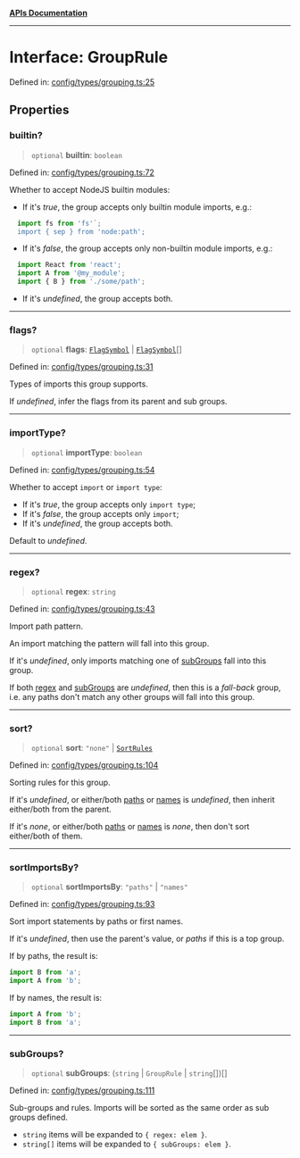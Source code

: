 [**APIs Documentation**](../README.md)

***

# Interface: GroupRule

Defined in: [config/types/grouping.ts:25](https://github.com/daidodo/format-imports/blob/6fa466521c4048be8236686fd87f433f44d2b81e/src/lib/config/types/grouping.ts#L25)

## Properties

### builtin?

> `optional` **builtin**: `boolean`

Defined in: [config/types/grouping.ts:72](https://github.com/daidodo/format-imports/blob/6fa466521c4048be8236686fd87f433f44d2b81e/src/lib/config/types/grouping.ts#L72)

Whether to accept NodeJS builtin modules:

- If it's _true_, the group accepts only builtin module imports, e.g.:
```ts
  import fs from 'fs'`;
  import { sep } from 'node:path';
```
- If it's _false_, the group accepts only non-builtin module imports, e.g.:
```ts
  import React from 'react';
  import A from '@my_module';
  import { B } from './some/path';
```
- If it's _undefined_, the group accepts both.

***

### flags?

> `optional` **flags**: [`FlagSymbol`](../type-aliases/FlagSymbol.md) \| [`FlagSymbol`](../type-aliases/FlagSymbol.md)[]

Defined in: [config/types/grouping.ts:31](https://github.com/daidodo/format-imports/blob/6fa466521c4048be8236686fd87f433f44d2b81e/src/lib/config/types/grouping.ts#L31)

Types of imports this group supports.

If _undefined_, infer the flags from its parent and sub groups.

***

### importType?

> `optional` **importType**: `boolean`

Defined in: [config/types/grouping.ts:54](https://github.com/daidodo/format-imports/blob/6fa466521c4048be8236686fd87f433f44d2b81e/src/lib/config/types/grouping.ts#L54)

Whether to accept `import` or `import type`:

- If it's _true_, the group accepts only `import type`;
- If it's _false_, the group accepts only `import`;
- If it's _undefined_, the group accepts both.

Default to _undefined_.

***

### regex?

> `optional` **regex**: `string`

Defined in: [config/types/grouping.ts:43](https://github.com/daidodo/format-imports/blob/6fa466521c4048be8236686fd87f433f44d2b81e/src/lib/config/types/grouping.ts#L43)

Import path pattern.

An import matching the pattern will fall into this group.

If it's _undefined_, only imports matching one of [subGroups](#subGroups) fall into this group.

If both [regex](#regex) and [subGroups](#subGroups) are _undefined_, then this is a _fall-back_ group,
i.e. any paths don't match any other groups will fall into this group.

***

### sort?

> `optional` **sort**: `"none"` \| [`SortRules`](SortRules.md)

Defined in: [config/types/grouping.ts:104](https://github.com/daidodo/format-imports/blob/6fa466521c4048be8236686fd87f433f44d2b81e/src/lib/config/types/grouping.ts#L104)

Sorting rules for this group.

If it's _undefined_, or either/both [paths](sortrules.md#paths) or [names](sortrules.md#names) is
_undefined_, then inherit either/both from the parent.

If it's _none_, or either/both [paths](sortrules.md#paths) or [names](sortrules.md#names) is
_none_, then don't sort either/both of them.

***

### sortImportsBy?

> `optional` **sortImportsBy**: `"paths"` \| `"names"`

Defined in: [config/types/grouping.ts:93](https://github.com/daidodo/format-imports/blob/6fa466521c4048be8236686fd87f433f44d2b81e/src/lib/config/types/grouping.ts#L93)

Sort import statements by paths or first names.

If it's _undefined_, then use the parent's value, or _paths_ if this is a top group.

If by paths, the result is:

```ts
import B from 'a';
import A from 'b';
```

If by names, the result is:

```ts
import A from 'b';
import B from 'a';
```

***

### subGroups?

> `optional` **subGroups**: (`string` \| `GroupRule` \| `string`[])[]

Defined in: [config/types/grouping.ts:111](https://github.com/daidodo/format-imports/blob/6fa466521c4048be8236686fd87f433f44d2b81e/src/lib/config/types/grouping.ts#L111)

Sub-groups and rules. Imports will be sorted as the same order as sub groups defined.
- `string` items will be expanded to `{ regex: elem }`.
- `string[]` items will be expanded to `{ subGroups: elem }`.
